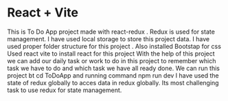 # React + Vite

This is To Do App project made with react-redux .
Redux is used for state management. 
I have used local storage to store this project data. 
I have used proper folder structure for this project . 
Also installed Bootstap for css Used react vite to install react for this project With the help of this project we can add our daily task or work to do in this project to remember which task we have to do and which task we have all ready done. 
We can run this project bt cd ToDoApp and running command npm run dev I have used the state of redux globally to acces data in redux globally. Its most challenging task to use redux for state management.

